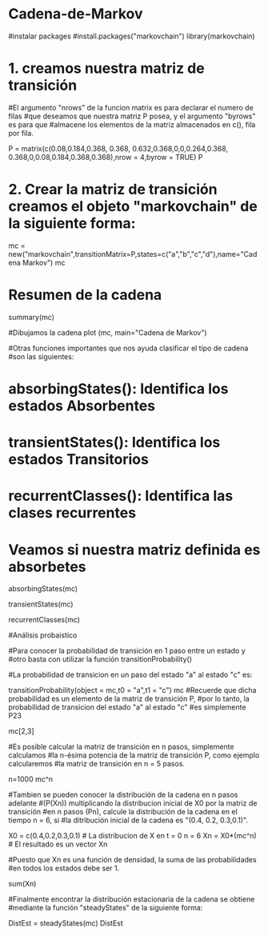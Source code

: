 # Cadena-de-Markov

#instalar packages
#install.packages("markovchain")
library(markovchain)


# 1. creamos nuestra matriz de transición

#El argumento "nrows" de la funcion matrix es para declarar el numero de filas
#que deseamos que nuestra matriz P posea, y el argumento "byrows" es para que 
#almacene los elementos de la matriz almacenados en c(), fila por fila.

P = matrix(c(0.08,0.184,0.368, 0.368, 0.632,0.368,0,0,0.264,0.368,
             0.368,0,0.08,0.184,0.368,0.368),nrow = 4,byrow = TRUE)
P


# 2. Crear la matriz de transición creamos el objeto "markovchain" de la siguiente forma:

mc = new("markovchain",transitionMatrix=P,states=c("a","b","c","d"),name="Cadena Markov") 
mc
# Resumen de la cadena

summary(mc)

#Dibujamos la cadena
plot (mc, main="Cadena de Markov")



#Otras funciones importantes que nos ayuda clasificar el tipo de cadena
#son las siguientes:

# absorbingStates(): Identifica los estados Absorbentes

# transientStates(): Identifica los estados Transitorios

# recurrentClasses(): Identifica las clases recurrentes

# Veamos si nuestra matriz definida es absorbetes

absorbingStates(mc)

transientStates(mc)

recurrentClasses(mc)

#Análisis probaistico

#Para conocer la probabilidad de transición en 1 paso entre un estado y 
#otro basta con utilizar la función transitionProbability()

#La probabilidad de transicion en un paso del estado "a" al estado "c" es:

transitionProbability(object = mc,t0 = "a",t1 = "c")
mc
#Recuerde que dicha probabilidad es un elemento de la matriz de transición P,
#por lo tanto, la probabilidad de transicion del estado "a" al estado "c" 
#es simplemente P23

mc[2,3]

#Es posible calcular la matriz de transición en n pasos, simplemente calculamos
#la n-ésima potencia de la matriz de transición P, como ejemplo calcularemos 
#la matriz de transición en n = 5 pasos.

n=1000
mc^n

#Tambien se pueden conocer la distribución de la cadena en n pasos adelante
#(P(Xn)) multiplicando la distribucion inicial de X0 por la matriz de transición 
#en n pasos (Pn), calcule la distribución de la cadena en el tiempo n = 6, si 
#la ditribución inicial de la cadena es "(0.4, 0.2, 0.3,0.1)".

X0 = c(0.4,0.2,0.3,0.1) # La distribucion de X en t = 0
n = 6
Xn = X0*(mc^n) # El resultado es un vector
Xn


#Puesto que Xn es una función de densidad, la suma de las probabilidades
#en todos los estados debe ser 1.

sum(Xn)

#Finalmente encontrar la distribución estacionaria de la cadena se obtiene
#mediante la función "steadyStates" de la siguiente forma:

DistEst = steadyStates(mc)
DistEst
